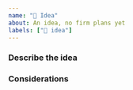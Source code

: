 ```yaml
---
name: "🧠 Idea"
about: An idea, no firm plans yet
labels: ["🧠 idea"]
---
```


### Describe the idea

<!-- What is the idea -->

### Considerations

<!-- What details need to be ironed out -->
